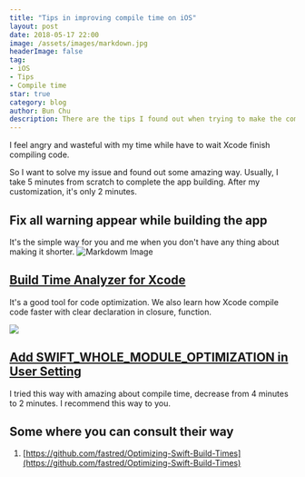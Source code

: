 ```yaml
---
title: "Tips in improving compile time on iOS"
layout: post
date: 2018-05-17 22:00
image: /assets/images/markdown.jpg
headerImage: false
tag:
- iOS
- Tips
- Compile time
star: true
category: blog
author: Bun Chu
description: There are the tips I found out when trying to make the compile time on iOS more quickly.
---
```


I feel angry and wasteful with my time while have to wait Xcode finish compiling code.

So I want to solve my issue and found out some amazing way. Usually, I take 5 minutes from scratch to complete the app building. After my customization, it's only 2 minutes.

## Fix all warning appear while building the app

It's the simple way for you and me when you don't have any thing about making it shorter.
![Markdowm Image]({{site.url}}/assets/post/2018/compile-time/compile-time1.png)


## [Build Time Analyzer for Xcode](https://github.com/RobertGummesson/BuildTimeAnalyzer-for-Xcode)

It's a good tool for code optimization. We also learn how Xcode compile code faster with clear declaration in closure, function.

![](https://raw.githubusercontent.com/RobertGummesson/BuildTimeAnalyzer-for-Xcode/master/Screenshots/screenshot.png)


## [Add SWIFT_WHOLE_MODULE_OPTIMIZATION in User Setting](https://jobs.zalando.com/tech/blog/improving-swift-compilation-times-from-12-to-2-minutes/?gh_src=4n3gxh1)

I tried this way with amazing about compile time, decrease from 4 minutes to 2 minutes. I recommend this way to you.

##  Some where you can consult their way

1. [https://github.com/fastred/Optimizing-Swift-Build-Times](https://github.com/fastred/Optimizing-Swift-Build-Times)
